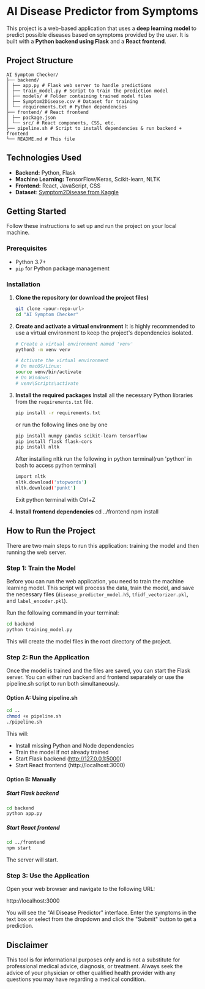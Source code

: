 # AI Disease Predictor from Symptoms

This project is a web-based application that uses a **deep learning model** to predict possible diseases based on symptoms provided by the user. It is built with a **Python backend using Flask** and a **React frontend**.

## Project Structure

```
AI Symptom Checker/
├── backend/
│ ├── app.py # Flask web server to handle predictions
│ ├── train_model.py # Script to train the prediction model
│ ├── models/ # Folder containing trained model files
│ ├── Symptom2Disease.csv # Dataset for training
│ └── requirements.txt # Python dependencies
├── frontend/ # React frontend
│ ├── package.json
│ └── src/ # React components, CSS, etc.
├── pipeline.sh # Script to install dependencies & run backend + frontend
└── README.md # This file
```

## Technologies Used

- **Backend:** Python, Flask  
- **Machine Learning:** TensorFlow/Keras, Scikit-learn, NLTK  
- **Frontend:** React, JavaScript, CSS 
- **Dataset**: [Symptom2Disease from Kaggle](https://www.kaggle.com/datasets/niyarrbarman/symptom2disease)

## Getting Started

Follow these instructions to set up and run the project on your local machine.

### Prerequisites

- Python 3.7+
- `pip` for Python package management  

### Installation

1. **Clone the repository (or download the project files)**
   ```bash
   git clone <your-repo-url>
   cd "AI Symptom Checker"
   ```
2. **Create and activate a virtual environment**
   It is highly recommended to use a virtual environment to keep the project's dependencies isolated.

   ```bash
   # Create a virtual environment named 'venv'
   python3 -m venv venv

   # Activate the virtual environment
   # On macOS/Linux:
   source venv/bin/activate
   # On Windows:
   # venv\Scripts\activate
   ```
3. **Install the required packages**
   Install all the necessary Python libraries from the `requirements.txt` file.

   ```bash
   pip install -r requirements.txt
   ```

   or run the following lines one by one
   ```bash
   pip install numpy pandas scikit-learn tensorflow
   pip install flask flask-cors
   pip install nltk
   ```
   After installing nltk run the following in python terminal(run 'python' in bash to access python terminal)
   ```bash
   import nltk
   nltk.download('stopwords')
   nltk.download('punkt')
   ```
   Exit python terminal with Ctrl+Z
   
4. **Install frontend dependencies**
   cd ../frontend
   npm install

## How to Run the Project

There are two main steps to run this application: training the model and then running the web server.

### Step 1: Train the Model

Before you can run the web application, you need to train the machine learning model. This script will process the data, train the model, and save the necessary files (`disease_predictor_model.h5`, `tfidf_vectorizer.pkl`, and `label_encoder.pkl`).

Run the following command in your terminal:

```bash
cd backend
python training_model.py
```

This will create the model files in the root directory of the project.

### Step 2: Run the Application

Once the model is trained and the files are saved, you can start the Flask server.
You can either run backend and frontend separately or use the pipeline.sh script to run both simultaneously.

#### Option A: Using pipeline.sh ####
   ```bash
   cd ..
   chmod +x pipeline.sh
   ./pipeline.sh
   ```
This will:
   - Install missing Python and Node dependencies
   - Train the model if not already trained
   - Start Flask backend (http://127.0.0.1:5000)
   - Start React frontend (http://localhost:3000)

#### Option B: Manually ####
##### Start Flask backend #####
   ```bash
   cd backend
   python app.py
   ```
##### Start React frontend #####
   ```bash
   cd ../frontend
   npm start
   ```
   The server will start.

### Step 3: Use the Application

Open your web browser and navigate to the following URL:

http://localhost:3000


You will see the "AI Disease Predictor" interface. Enter the symptoms in the text box or select from the dropdown and click the "Submit" button to get a prediction.

## Disclaimer

This tool is for informational purposes only and is not a substitute for professional medical advice, diagnosis, or treatment. Always seek the advice of your physician or other qualified health provider with any questions you may have regarding a medical condition.
